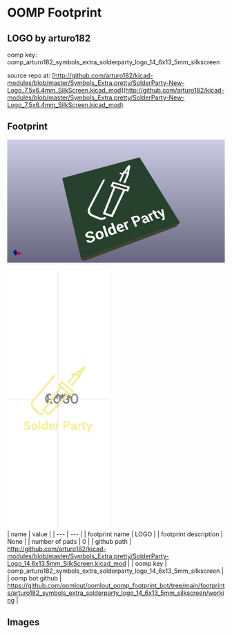 # OOMP Footprint  
## LOGO  by arturo182  
  
oomp key: oomp_arturo182_symbols_extra_solderparty_logo_14_6x13_5mm_silkscreen  
  
source repo at: [http://github.com/arturo182/kicad-modules/blob/master/Symbols_Extra.pretty/SolderParty-New-Logo_7.5x6.4mm_SilkScreen.kicad_mod](http://github.com/arturo182/kicad-modules/blob/master/Symbols_Extra.pretty/SolderParty-New-Logo_7.5x6.4mm_SilkScreen.kicad_mod)  
## Footprint  
  
[![working_kicad_pcb_3d.png](working_kicad_pcb_3d_600.png)](working_kicad_pcb_3d.png)  
  
[![working.png](working_600.png)](working.png)  
| name | value | 
| --- | --- | 
| footprint name | LOGO | 
| footprint description | None | 
| number of pads | 0 | 
| github path | http://github.com/arturo182/kicad-modules/blob/master/Symbols_Extra.pretty/SolderParty-Logo_14.6x13.5mm_SilkScreen.kicad_mod | 
| oomp key | oomp_arturo182_symbols_extra_solderparty_logo_14_6x13_5mm_silkscreen | 
| oomp bot github | https://github.com/oomlout/oomlout_oomp_footprint_bot/tree/main/footprints/arturo182_symbols_extra_solderparty_logo_14_6x13_5mm_silkscreen/working | 
## Images  
